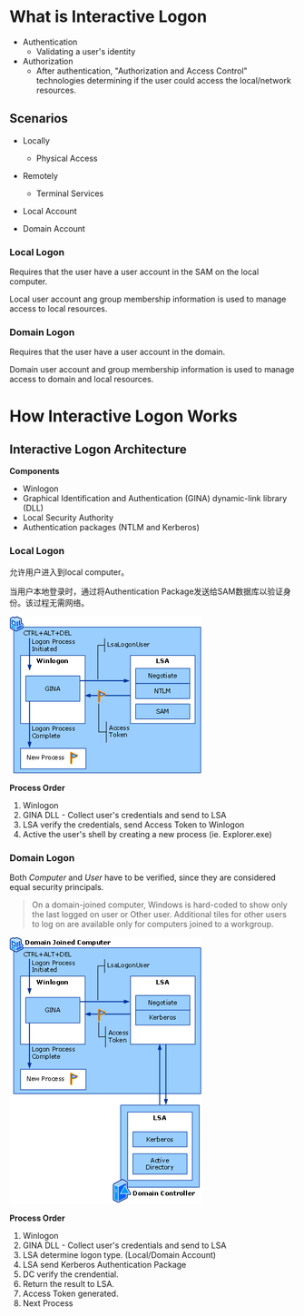 # What is Interactive Logon

- Authentication
  - Validating a user's identity
- Authorization
  - After authentication, "Authorization and Access Control" technologies determining if the user could access the local/network resources.

## Scenarios

- Locally
  - Physical Access
- Remotely
  - Terminal Services

- Local Account
- Domain Account

### Local Logon

Requires that the user have a user account in the SAM on the local computer.

Local user account ang group membership information is used to manage access to local resources.

### Domain Logon

Requires that the user have a user account in the domain.

Domain user account and group membership information is used to manage access to domain and local resources.

# How Interactive Logon Works

## Interactive Logon Architecture

**Components**

- Winlogon
- Graphical Identification and Authentication (GINA) dynamic-link library (DLL)
- Local Security Authority
- Authentication packages (NTLM and Kerberos)

### Local Logon

允许用户进入到local computer。

当用户本地登录时，通过将Authentication Package发送给SAM数据库以验证身份。该过程无需网络。

![LocalLogon](../IMG/local%20logon.jpeg)

**Process Order**
1. Winlogon
2. GINA DLL - Collect user's credentials and send to LSA
3. LSA verify the credentials, send Access Token to Winlogon
4. Active the user's shell by creating a new process (ie. Explorer.exe)

### Domain Logon

Both *Computer* and *User* have to be verified, since they are considered equal security principals.

> On a domain-joined computer, Windows is hard-coded to show only the last logged on user or Other user. Additional tiles for other users to log on are available only for computers joined to a workgroup.

![DoaminLogon](../img/DomainLogon.jpeg)

**Process Order**
1. Winlogon
2. GINA DLL - Collect user's credentials and send to LSA
3. LSA determine logon type. (Local/Domain Account)
4. LSA send Kerberos Authentication Package
5. DC verify the crendential.
6. Return the result to LSA.
7. Access Token generated.
8. Next Process

